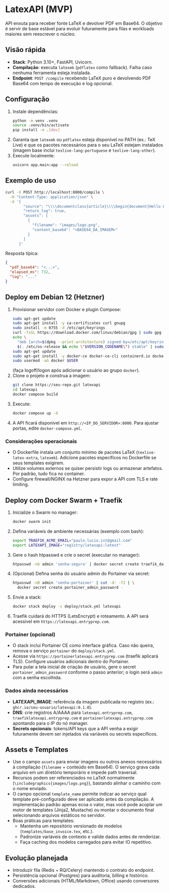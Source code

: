 # LatexAPI (MVP)

API enxuta para receber fonte LaTeX e devolver PDF em Base64. O objetivo é servir de base estável para evoluir futuramente para filas e workloads maiores sem reescrever o núcleo.

## Visão rápida
- **Stack**: Python 3.10+, FastAPI, Uvicorn.
- **Compilação**: executa `latexmk` (`pdflatex` como fallback). Falha caso nenhuma ferramenta esteja instalada.
- **Endpoint**: `POST /compile` recebendo LaTeX puro e devolvendo PDF Base64 com tempo de execução e log opcional.

## Configuração
1. Instale dependências:
   ```bash
   python -m venv .venv
   source .venv/bin/activate
   pip install -e .[dev]
   ```
2. Garanta que `latexmk` ou `pdflatex` esteja disponível no PATH (ex.: TeX Live) e que os pacotes necessários para o seu LaTeX estejam instalados (imagem base inclui `texlive-lang-portuguese` e `texlive-lang-other`).
3. Execute localmente:
   ```bash
   uvicorn app.main:app --reload
   ```

## Exemplo de uso
```bash
curl -X POST http://localhost:8000/compile \
  -H "Content-Type: application/json" \
  -d '{
        "source": "\\\\documentclass{article}\\\\begin{document}Hello LatexAPI\\\\end{document}",
        "return_log": true,
        "assets": [
          {
            "filename": "images/logo.png",
            "content_base64": "<BASE64_DA_IMAGEM>"
          }
        ]
      }'
```
Resposta típica:
   ```json
   {
     "pdf_base64": "<...>",
     "elapsed_ms": 732,
     "log": "..."
   }
   ```

## Deploy em Debian 12 (Hetzner)
1. Provisionar servidor com Docker e plugin Compose:
   ```bash
   sudo apt-get update
   sudo apt-get install -y ca-certificates curl gnupg
   sudo install -m 0755 -d /etc/apt/keyrings
   curl -fsSL https://download.docker.com/linux/debian/gpg | sudo gpg --dearmor -o /etc/apt/keyrings/docker.gpg
   echo \
     "deb [arch=$(dpkg --print-architecture) signed-by=/etc/apt/keyrings/docker.gpg] https://download.docker.com/linux/debian \
     $(. /etc/os-release && echo \"$VERSION_CODENAME\") stable" | sudo tee /etc/apt/sources.list.d/docker.list > /dev/null
   sudo apt-get update
   sudo apt-get install -y docker-ce docker-ce-cli containerd.io docker-buildx-plugin docker-compose-plugin
   sudo usermod -aG docker $USER
   ```
   (faça logoff/logon após adicionar o usuário ao grupo `docker`).
2. Clone o projeto e construa a imagem:
   ```bash
   git clone https://seu-repo.git latexapi
   cd latexapi
   docker compose build
   ```
3. Execute:
   ```bash
   docker compose up -d
   ```
4. A API ficará disponível em `http://<IP_DO_SERVIDOR>:8000`. Para ajustar portas, edite `docker-compose.yml`.

### Considerações operacionais
- O Dockerfile instala um conjunto mínimo de pacotes LaTeX (`texlive-latex-extra`, `latexmk`). Adicione pacotes específicos no Dockerfile se seus templates exigirem.
- Utilize volumes externos se quiser persistir logs ou armazenar artefatos. Por padrão, tudo fica no container.
- Configure firewall/NGINX na Hetzner para expor a API com TLS e rate limiting.

## Deploy com Docker Swarm + Traefik
1. Inicialize o Swarm no manager:
   ```bash
   docker swarm init
   ```
2. Defina variáveis de ambiente necessárias (exemplo com bash):
   ```bash
   export TRAEFIK_ACME_EMAIL="paulo.lucio.ist@gmail.com"
   export LATEXAPI_IMAGE="registry/latexapi:latest"
   ```
3. Gere o hash htpasswd e crie o secret (executar no manager):
   ```bash
   htpasswd -nb admin 'senha-segura' | docker secret create traefik_dashboard_users -
   ```
4. (Opcional) Defina senha do usuário admin do Portainer via secret:
   ```bash
   htpasswd -nB admin 'senha-portainer' | cut -d: -f2 | \
     docker secret create portainer_admin_password -
   ```
3. Envie a stack:
   ```bash
   docker stack deploy -c deploy/stack.yml latexapi
   ```
4. Traefik cuidará do HTTPS (LetsEncrypt) e roteamento. A API será acessível em `https://latexapi.entryprep.com`.

### Portainer (opcional)
- O stack inclui Portainer CE como interface gráfica. Caso não queira, remova o serviço `portainer` do `deploy/stack.yml`.
- Acesse via `https://portainerlatexapi.entryprep.com` (traefik aplicará TLS). Configure usuários adicionais dentro do Portainer.
- Para pular a tela inicial de criação de usuário, gere o secret `portainer_admin_password` conforme o passo anterior; o login será `admin` com a senha escolhida.

### Dados ainda necessários
- **LATEXAPI_IMAGE**: referência da imagem publicada no registro (ex.: `ghcr.io/seu-usuario/latexapi:0.1.0`).
- **DNS**: crie registros A/AAAA para `latexapi.entryprep.com`, `traefiklatexapi.entryprep.com` e `portainerlatexapi.entryprep.com` apontando para o IP do nó manager.
- **Secrets opcionais**: tokens/API keys que a API venha a exigir futuramente devem ser injetados via variáveis ou secrets específicos.

## Assets e Templates
- Use o campo `assets` para enviar imagens ou outros anexos necessários à compilação (`filename` + conteúdo em Base64). O serviço grava cada arquivo em um diretório temporário e impede path traversal.
- Recursos podem ser referenciados no LaTeX normalmente (`\includegraphics{images/logo.png}`), bastando alinhar o caminho com o nome enviado.
- O campo opcional `template_name` permite indicar ao serviço qual template pré-configurado deve ser aplicado antes da compilação. A implementação padrão apenas ecoa o valor, mas você pode acoplar um motor de templates (Jinja2, Mustache) ou montar o documento final selecionando arquivos estáticos no servidor.
- Boas práticas para templates:
  - Mantenha um repositório versionado de modelos (`templates/base_invoice.tex`, etc.).
  - Padronize variáveis de contexto e valide dados antes de renderizar.
  - Faça caching dos modelos carregados para evitar IO repetitivo.

## Evolução planejada
- Introduzir fila (Redis + RQ/Celery) mantendo o contrato do endpoint.
- Persistência opcional (Postgres) para auditoria, billing e histórico.
- Conversões adicionais (HTML/Markdown, Office) usando conversores dedicados.
